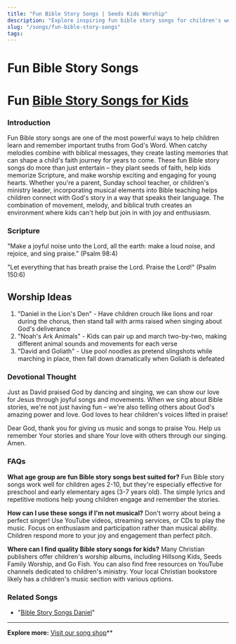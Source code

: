```yaml
---
title: "Fun Bible Story Songs | Seeds Kids Worship"
description: "Explore inspiring fun bible story songs for children's worship and faith development. Biblical music resources for families and ministry."
slug: "/songs/fun-bible-story-songs"
tags:
---
```


# Fun Bible Story Songs

# Fun [Bible Story Songs for Kids](/songs/bible-story-songs-for-kids/)

### Introduction
Fun Bible story songs are one of the most powerful ways to help children learn and remember important truths from God's Word. When catchy melodies combine with biblical messages, they create lasting memories that can shape a child's faith journey for years to come. These fun Bible story songs do more than just entertain – they plant seeds of faith, help kids memorize Scripture, and make worship exciting and engaging for young hearts. Whether you're a parent, Sunday school teacher, or children's ministry leader, incorporating musical elements into Bible teaching helps children connect with God's story in a way that speaks their language. The combination of movement, melody, and biblical truth creates an environment where kids can't help but join in with joy and enthusiasm.

### Scripture
"Make a joyful noise unto the Lord, all the earth: make a loud noise, and rejoice, and sing praise." (Psalm 98:4)

"Let everything that has breath praise the Lord. Praise the Lord!" (Psalm 150:6)

## Worship Ideas
1. "Daniel in the Lion's Den" - Have children crouch like lions and roar during the chorus, then stand tall with arms raised when singing about God's deliverance
2. "Noah's Ark Animals" - Kids can pair up and march two-by-two, making different animal sounds and movements for each verse
3. "David and Goliath" - Use pool noodles as pretend slingshots while marching in place, then fall down dramatically when Goliath is defeated

### Devotional Thought
Just as David praised God by dancing and singing, we can show our love for Jesus through joyful songs and movements. When we sing about Bible stories, we're not just having fun – we're also telling others about God's amazing power and love. God loves to hear children's voices lifted in praise!

Dear God, thank you for giving us music and songs to praise You. Help us remember Your stories and share Your love with others through our singing. Amen.

### FAQs
**What age group are fun Bible story songs best suited for?**
Fun Bible story songs work well for children ages 2-10, but they're especially effective for preschool and early elementary ages (3-7 years old). The simple lyrics and repetitive motions help young children engage and remember the stories.

**How can I use these songs if I'm not musical?**
Don't worry about being a perfect singer! Use YouTube videos, streaming services, or CDs to play the music. Focus on enthusiasm and participation rather than musical ability. Children respond more to your joy and engagement than perfect pitch.

**Where can I find quality Bible story songs for kids?**
Many Christian publishers offer children's worship albums, including Hillsong Kids, Seeds Family Worship, and Go Fish. You can also find free resources on YouTube channels dedicated to children's ministry. Your local Christian bookstore likely has a children's music section with various options.

### Related Songs

- "[Bible Story Songs Daniel](/songs/bible-story-songs-daniel/)"

---

**Explore more:** [Visit our song shop](https://seedskidsworship.com/shop)**

<!-- Schema Markup -->
<script type="application/ld+json">
{
  "@context": "https://schema.org",
  "@type": "MusicRecording",
  "name": "Fun Bible Story Songs",
  "byArtist": {
    "@type": "MusicGroup",
    "name": "Seeds Kids Worship"
  },
  "isFamilyFriendly": true,
  "url": "https://seedskidsworship.com/songs/fun-bible-story-songs/"
}
</script>